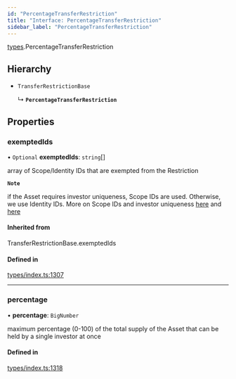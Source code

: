 ```yaml
---
id: "PercentageTransferRestriction"
title: "Interface: PercentageTransferRestriction"
sidebar_label: "PercentageTransferRestriction"
---
```


[types](../../../modules/Types/Types.md).PercentageTransferRestriction

## Hierarchy

- `TransferRestrictionBase`

  ↳ **`PercentageTransferRestriction`**

## Properties

### exemptedIds

• `Optional` **exemptedIds**: `string`[]

array of Scope/Identity IDs that are exempted from the Restriction

**`Note`**

 if the Asset requires investor uniqueness, Scope IDs are used. Otherwise, we use Identity IDs. More on Scope IDs and investor uniqueness
  [here](https://developers.polymesh.network/introduction/identity#polymesh-unique-identity-system-puis) and
  [here](https://developers.polymesh.network/polymesh-docs/primitives/confidential-identity)

#### Inherited from

TransferRestrictionBase.exemptedIds

#### Defined in

[types/index.ts:1307](https://github.com/PolymeshAssociation/polymesh-sdk/blob/95e180d2/src/types/index.ts#L1307)

___

### percentage

• **percentage**: `BigNumber`

maximum percentage (0-100) of the total supply of the Asset that can be held by a single investor at once

#### Defined in

[types/index.ts:1318](https://github.com/PolymeshAssociation/polymesh-sdk/blob/95e180d2/src/types/index.ts#L1318)
